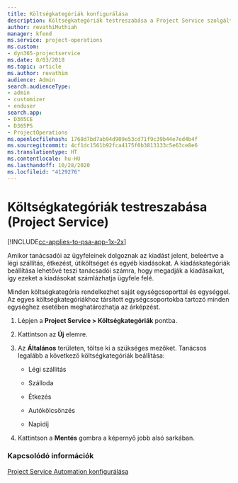 ```yaml
---
title: Költségkategóriák konfigurálása
description: Költségkategóriák testreszabása a Project Service szolgáltatásban
author: revathiMuthiah
manager: kfend
ms.service: project-operations
ms.custom:
- dyn365-projectservice
ms.date: 8/03/2018
ms.topic: article
ms.author: revathim
audience: Admin
search.audienceType:
- admin
- customizer
- enduser
search.app:
- D365CE
- D365PS
- ProjectOperations
ms.openlocfilehash: 1768d7bd7ab94d909e53cd71f9c39b44e7ed4b4f
ms.sourcegitcommit: 4cf1dc1561b92fca4175f0b3813133c5e63ce8e6
ms.translationtype: HT
ms.contentlocale: hu-HU
ms.lasthandoff: 10/28/2020
ms.locfileid: "4129276"
---
```

# <a name="configure-expense-categories-project-service"></a>Költségkategóriák testreszabása (Project Service)

[!INCLUDE[cc-applies-to-psa-app-1x-2x](../includes/cc-applies-to-psa-app-1x-2x.md)]

Amikor tanácsadói az ügyfeleinek dolgoznak az kiadást jelent, beleértve a légi szállítás, étkezést, útiköltséget és egyéb kiadásokat. A kiadáskategóriák beállítása lehetővé teszi tanácsadói számra, hogy megadják a kiadásaikat, így ezeket a kiadásokat számlázhatja ügyfele felé.  
  
Minden költségkategória rendelkezhet saját egységcsoporttal és egységgel. Az egyes költségkategóriákhoz társított egységcsoportokba tartozó minden egységhez esetében meghatározhatja az árképzést.  
  
1.  Lépjen a **Project Service > Költségkategóriák** pontba.  
  
2.  Kattintson az **Új** elemre.  
  
3.  Az **Általános** területen, töltse ki a szükséges mezőket. Tanácsos legalább a következő költségkategóriák beállítása:  
  
    -   Légi szállítás  
  
    -   Szálloda  
  
    -   Étkezés  
  
    -   Autókölcsönzés  
  
    -   Napidíj  
  
4.  Kattintson a **Mentés** gombra a képernyő jobb alsó sarkában.  
  
### <a name="see-also"></a>Kapcsolódó információk  
 [Project Service Automation konfigurálása](../psa/configure.md)
